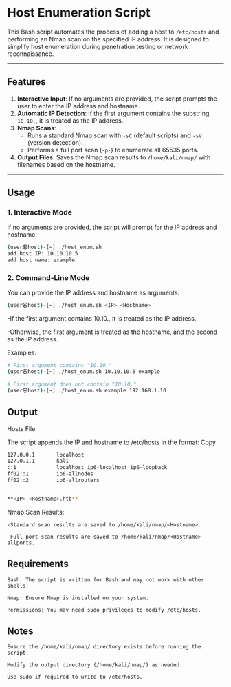 # Host Enumeration Script

This Bash script automates the process of adding a host to `/etc/hosts` and performing an Nmap scan on the specified IP address. It is designed to simplify host enumeration during penetration testing or network reconnaissance.

---

## **Features**
1. **Interactive Input**: If no arguments are provided, the script prompts the user to enter the IP address and hostname.
2. **Automatic IP Detection**: If the first argument contains the substring `10.10.`, it is treated as the IP address.
3. **Nmap Scans**:
   - Runs a standard Nmap scan with `-sC` (default scripts) and `-sV` (version detection).
   - Performs a full port scan (`-p-`) to enumerate all 65535 ports.
4. **Output Files**: Saves the Nmap scan results to `/home/kali/nmap/` with filenames based on the hostname.

---

## **Usage**

### **1. Interactive Mode**
If no arguments are provided, the script will prompt for the IP address and hostname:
```bash
(user㉿host)-[~] ./host_enum.sh
add host IP: 10.10.10.5
add host name: example
```
### **2. Command-Line Mode**
You can provide the IP address and hostname as arguments:
```bash
(user㉿host)-[~] ./host_enum.sh <IP> <Hostname>
```
  -If the first argument contains 10.10., it is treated as the IP address.

  -Otherwise, the first argument is treated as the hostname, and the second as the IP address.

Examples:
```bash
# First argument contains "10.10."
(user㉿host)-[~] ./host_enum.sh 10.10.10.5 example

# First argument does not contain "10.10."
(user㉿host)-[~] ./host_enum.sh example 192.168.1.10
```
## **Output**

Hosts File:

The script appends the IP and hostname to /etc/hosts in the format:
Copy
``` bash
127.0.0.1       localhost
127.0.1.1       kali
::1             localhost ip6-localhost ip6-loopback
ff02::1         ip6-allnodes
ff02::2         ip6-allrouters


**<IP> <Hostname>.htb**
```
Nmap Scan Results:

    -Standard scan results are saved to /home/kali/nmap/<Hostname>.
    
    -Full port scan results are saved to /home/kali/nmap/<Hostname>-allports.

## **Requirements**

    Bash: The script is written for Bash and may not work with other shells.

    Nmap: Ensure Nmap is installed on your system.

    Permissions: You may need sudo privileges to modify /etc/hosts.
## **Notes**
    Ensure the /home/kali/nmap/ directory exists before running the script.

    Modify the output directory (/home/kali/nmap/) as needed.

    Use sudo if required to write to /etc/hosts.
